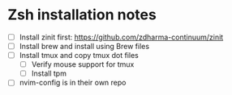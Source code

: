 # Zsh installation notes

- [ ] Install zinit first: <https://github.com/zdharma-continuum/zinit>
- [ ] Install brew and install using Brew files
- [ ] Install tmux and copy tmux dot files
  - [ ] Verify mouse support for tmux
  - [ ] Install tpm
- [ ] nvim-config is in their own repo
